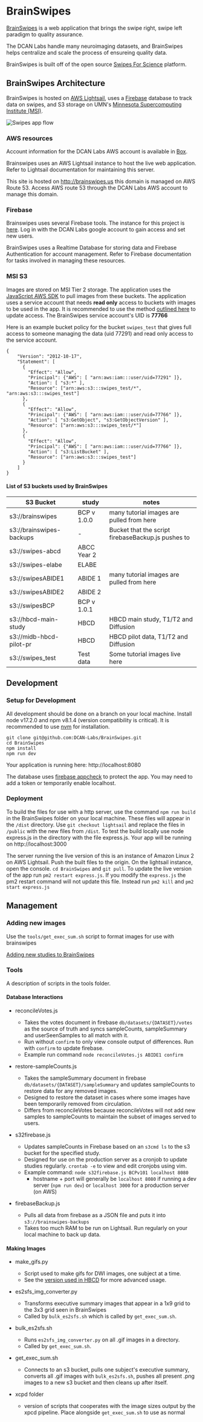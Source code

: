 # BrainSwipes
[BrainSwipes](https://brainswipes.us) is a web application that brings the swipe right, swipe left paradigm to quality assurance.

The DCAN Labs handle many neuroimaging datasets, and BrainSwipes helps centralize and scale the process of ensureing quality data.

BrainSwipes is built off of the open source [Swipes For Science](https://docs.BrainSwipes.org/) platform.


## BrainSwipes Architecture
BrainSwipes is hosted on [AWS Lightsail](https://lightsail.aws.amazon.com/ls/webapp/home/instances?#), uses a [Firebase](https://console.firebase.google.com/project/brainswipes/overview) database to track data on swipes, and S3 storage on UMN's [Minnesota Supercomputing Institute (MSI)](https://www.msi.umn.edu/).

![Swipes app flow](https://raw.githubusercontent.com/DCAN-Labs/BrainSwipes/main/src/assets/swipes-flow.png "Standard flow for the swipes app")

### AWS resources
Account information for the DCAN Labs AWS account is available in [Box](https://umn.app.box.com/file/1112270181881).

Brainswipes uses an AWS Lightsail instance to host the live web application. Refer to Lightsail documentation for maintaining this server.

This site is hosted on http://brainswipes.us this domain is managed on AWS Route 53.
Access AWS route 53 through the DCAN Labs AWS account to manage this domain.

### Firebase
Brainswipes uses several Firebase tools. The instance for this project is [here](https://console.firebase.google.com/project/brainswipes/overview). Log in with the DCAN Labs google account to gain access and set new users.

BrainSwipes uses a Realtime Database for storing data and Firebase Authentication for account management. Refer to Firebase documentation for tasks involved in managing these resources.

### MSI S3
Images are stored on MSI Tier 2 storage. 
The application uses the [JavaScript AWS SDK](https://docs.aws.amazon.com/sdk-for-javascript/v2/developer-guide/welcome.html) to pull images from these buckets.
The application uses a service account that needs **read only** access to buckets with images to be used in the app. It is recommended to use the method [outlined here](https://www.msi.umn.edu/support/faq/how-do-i-use-s3-buckets-share-data-tier-2-storage-other-users) to update access.
The BrainSwipes service account's UID is **77766**

Here is an example bucket policy for the bucket `swipes_test` that gives full access to someone managing the data (uid 77291) and read only access to the service account.
```
{
    "Version": "2012-10-17",
    "Statement": [
      {
        "Effect": "Allow",
        "Principal": {"AWS": [ "arn:aws:iam:::user/uid=77291" ]},
        "Action": [ "s3:*" ],
        "Resource": ["arn:aws:s3:::swipes_test/*", "arn:aws:s3:::swipes_test"]
      },
      {
        "Effect": "Allow",
        "Principal": {"AWS": [ "arn:aws:iam:::user/uid=77766" ]},
        "Action": [ "s3:GetObject", "s3:GetObjectVersion" ],
        "Resource": ["arn:aws:s3:::swipes_test/*"]
      },
      {
        "Effect": "Allow",
        "Principal": {"AWS": [ "arn:aws:iam:::user/uid=77766" ]},
        "Action": [ "s3:ListBucket" ],
        "Resource": ["arn:aws:s3:::swipes_test"]
      }
    ]
}

```

#### List of S3 buckets used by BrainSwipes

| S3 Bucket                | study       | notes                                              |
|--------------------------|-------------|----------------------------------------------------|
| s3://brainswipes         | BCP v 1.0.0 | many tutorial images are pulled from here          |
| s3://brainswipes-backups |      -      | Bucket that the script firebaseBackup.js pushes to |
| s3://swipes-abcd         | ABCC Year 2 |                                                    |
| s3://swipes-elabe        | ELABE       |                                                    |
| s3://swipesABIDE1        | ABIDE 1     | many tutorial images are pulled from here          |
| s3://swipesABIDE2        | ABIDE 2     |                                                    |
| s3://swipesBCP           | BCP v 1.0.1 |                                                    |
| s3://hbcd-main-study     | HBCD        | HBCD main study, T1/T2 and Diffusion               |
| s3://midb-hbcd-pilot-pr  | HBCD        | HBCD pilot data, T1/T2 and Diffusion               |
| s3://swipes_test         | Test data   | Some tutorial images live here                     |

## Development

### Setup for Development
All development should be done on a branch on your local machine.
Install node v17.2.0 and npm v8.1.4 (version compatibility is critical). It is recommended to use [nvm](https://nodejs.org/en/download/package-manager) for installation.
```
git clone git@github.com:DCAN-Labs/BrainSwipes.git
cd BrainSwipes
npm install
npm run dev
```
​​Your application is running here: http://localhost:8080  

The database uses [firebase appcheck](https://firebase.google.com/docs/app-check/web/recaptcha-provider) to protect the app. You may need to add a token or temporarily enable localhost.

### Deployment
To build the files for use with a http server, use the command `npm run build` in the BrainSwipes folder on your local machine. These files will appear in the `/dist` directory. Use `git checkout lightsail` and replace the files in `/public` with the new files from `/dist`. To test the build locally use node express.js in the directory with the file express.js. Your app will be running on http://localhost:3000

The server running the live version of this is an instance of Amazon Linux 2 on AWS Lightsail.
Push the built files to the origin. On the lightsail instance, open the console.  `cd BrainSwipes` and `git pull`.
To update the live version of the app run `pm2 restart express.js`.
If you modify the `express.js` the pm2 restart command will not update this file. Instead run `pm2 kill` and `pm2 start express.js`


## Management

### Adding new images
Use the `tools/get_exec_sum.sh` script to format images for use with brainswipes

[Adding new studies to BrainSwipes](https://docs.google.com/document/d/1apA6hc4Oj33BoP_t7oacL-x3vDvglYWSt0CdlycPeuM/edit?usp=sharing)

### Tools

A description of scripts in the tools folder.

#### Database Interactions
- reconcileVotes.js

    - Takes the votes document in firebase `db/datasets/{DATASET}/votes` as the source of truth and syncs sampleCounts, sampleSummary and userSeenSamples to all match with it.
    - Run without `confirm` to only view console output of differences. Run with `confirm` to update firebase.
    - Example run command `node reconcileVotes.js ABIDE1 confirm`

- restore-sampleCounts.js

    - Takes the sampleSummary document in firebase `db/datasets/{DATASET}/sampleSummary` and updates sampleCounts to restore data for any removed images.
    - Designed to restore the dataset in cases where some images have been temporarily removed from circulation.
    - Differs from reconcileVotes because reconcileVotes will not add new samples to sampleCounts to maintain the subset of images served to users.

- s32firebase.js

    - Updates sampleCounts in Firebase based on an `s3cmd ls` to the s3 bucket for the specified study.
    - Designed for use on the production server as a cronjob to update studies regularly. `crontab -e` to view and edit cronjobs using vim.
    - Example command: `node s32firebase.js BCPv101 localhost 8080`
        - hostname + port will generally be `localhost 8080` if running a dev server (`npm run dev`) or `localhost 3000` for a production server (on AWS)

- firebaseBackup.js

    - Pulls all data from firebase as a JSON file and puts it into `s3://brainswipes-backups`
    - Takes too much RAM to be run on Lightsail. Run regularly on your local machine to back up data.

#### Making Images
- make_gifs.py

    - Script used to make gifs for DWI images, one subject at a time.
    - See the [version used in HBCD](https://github.com/DCAN-Labs/QSIPREP_HBCD_QC) for more advanced usage.

- es2sfs_img_converter.py

    - Transforms executive summary images that appear in a 1x9 grid to the 3x3 grid seen in BrainSwipes
    - Called by `bulk_es2sfs.sh` which is called by `get_exec_sum.sh`.

- bulk_es2sfs.sh

    - Runs `es2sfs_img_converter.py` on all .gif images in a directory.
    - Called by `get_exec_sum.sh`. 

- get_exec_sum.sh

    - Connects to an s3 bucket, pulls one subject's executive summary, converts all .gif images with `bulk_es2sfs.sh`, pushes all present .png images to a new s3 bucket and then cleans up after itself. 

- xcpd folder

    - version of scripts that cooperates with the image sizes output by the xpcd pipeline. Place alongside `get_exec_sum.sh` to use as normal
